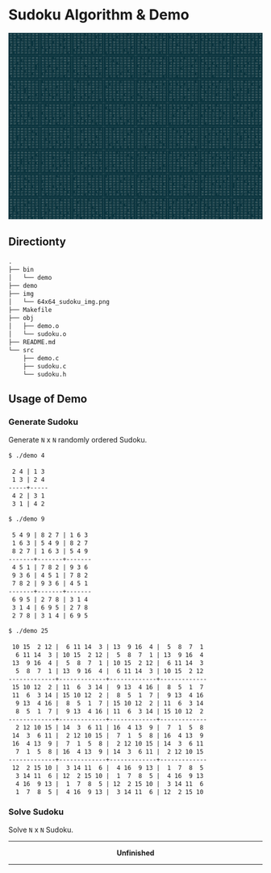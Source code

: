 # Sudoku Algorithm & Demo

![64x64_sudoku_img.png](./img/64x64_sudoku_img.png)

## Directionty

```shell
.
├── bin
│   └── demo
├── demo
├── img
│   └── 64x64_sudoku_img.png
├── Makefile
├── obj
│   ├── demo.o
│   └── sudoku.o
├── README.md
└── src
    ├── demo.c
    ├── sudoku.c
    └── sudoku.h
```

## Usage of Demo

### Generate Sudoku

Generate `N` x `N` randomly ordered Sudoku.

```shell
$ ./demo 4

 2 4 | 1 3
 1 3 | 2 4
-----+-----
 4 2 | 3 1
 3 1 | 4 2
```

```shell
$ ./demo 9

 5 4 9 | 8 2 7 | 1 6 3
 1 6 3 | 5 4 9 | 8 2 7
 8 2 7 | 1 6 3 | 5 4 9
-------+-------+-------
 4 5 1 | 7 8 2 | 9 3 6
 9 3 6 | 4 5 1 | 7 8 2
 7 8 2 | 9 3 6 | 4 5 1
-------+-------+-------
 6 9 5 | 2 7 8 | 3 1 4
 3 1 4 | 6 9 5 | 2 7 8
 2 7 8 | 3 1 4 | 6 9 5
```

```shell
$ ./demo 25

 10 15  2 12 |  6 11 14  3 | 13  9 16  4 |  5  8  7  1
  6 11 14  3 | 10 15  2 12 |  5  8  7  1 | 13  9 16  4
 13  9 16  4 |  5  8  7  1 | 10 15  2 12 |  6 11 14  3
  5  8  7  1 | 13  9 16  4 |  6 11 14  3 | 10 15  2 12
-------------+-------------+-------------+-------------
 15 10 12  2 | 11  6  3 14 |  9 13  4 16 |  8  5  1  7
 11  6  3 14 | 15 10 12  2 |  8  5  1  7 |  9 13  4 16
  9 13  4 16 |  8  5  1  7 | 15 10 12  2 | 11  6  3 14
  8  5  1  7 |  9 13  4 16 | 11  6  3 14 | 15 10 12  2
-------------+-------------+-------------+-------------
  2 12 10 15 | 14  3  6 11 | 16  4 13  9 |  7  1  5  8
 14  3  6 11 |  2 12 10 15 |  7  1  5  8 | 16  4 13  9
 16  4 13  9 |  7  1  5  8 |  2 12 10 15 | 14  3  6 11
  7  1  5  8 | 16  4 13  9 | 14  3  6 11 |  2 12 10 15
-------------+-------------+-------------+-------------
 12  2 15 10 |  3 14 11  6 |  4 16  9 13 |  1  7  8  5
  3 14 11  6 | 12  2 15 10 |  1  7  8  5 |  4 16  9 13
  4 16  9 13 |  1  7  8  5 | 12  2 15 10 |  3 14 11  6
  1  7  8  5 |  4 16  9 13 |  3 14 11  6 | 12  2 15 10
```

### Solve Sudoku

Solve `N` x `N` Sudoku.

---

**<center>Unfinished</center>**

---